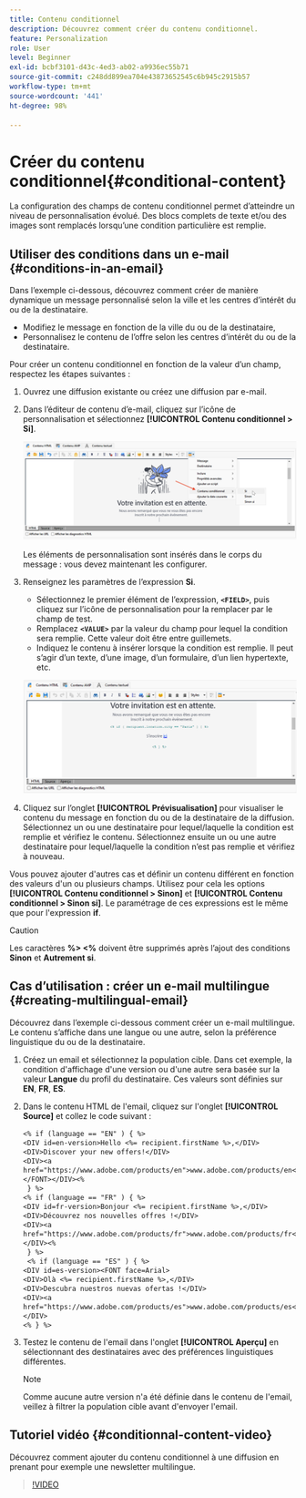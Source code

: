 ```yaml
---
title: Contenu conditionnel
description: Découvrez comment créer du contenu conditionnel.
feature: Personalization
role: User
level: Beginner
exl-id: bcbf3101-d43c-4ed3-ab02-a9936ec55b71
source-git-commit: c248dd899ea704e43873652545c6b945c2915b57
workflow-type: tm+mt
source-wordcount: '441'
ht-degree: 98%

---
```


# Créer du contenu conditionnel{#conditional-content}

La configuration des champs de contenu conditionnel permet d’atteindre un niveau de personnalisation évolué. Des blocs complets de texte et/ou des images sont remplacés lorsqu’une condition particulière est remplie.


## Utiliser des conditions dans un e-mail {#conditions-in-an-email}

Dans l’exemple ci-dessous, découvrez comment créer de manière dynamique un message personnalisé selon la ville et les centres d’intérêt du ou de la destinataire.

* Modifiez le message en fonction de la ville du ou de la destinataire,
* Personnalisez le contenu de l’offre selon les centres d’intérêt du ou de la destinataire.

Pour créer un contenu conditionnel en fonction de la valeur d’un champ, respectez les étapes suivantes :

1. Ouvrez une diffusion existante ou créez une diffusion par e-mail.
1. Dans l’éditeur de contenu d’e-mail, cliquez sur l’icône de personnalisation et sélectionnez **[!UICONTROL Contenu conditionnel > Si]**.

   ![Insérer une condition](assets/condition-insert.png)

   Les éléments de personnalisation sont insérés dans le corps du message : vous devez maintenant les configurer.

1. Renseignez les paramètres de l’expression **Si**.

   * Sélectionnez le premier élément de l’expression, **`<FIELD>`**, puis cliquez sur l’icône de personnalisation pour la remplacer par le champ de test.
   * Remplacez **`<VALUE>`** par la valeur du champ pour lequel la condition sera remplie. Cette valeur doit être entre guillemets.
   * Indiquez le contenu à insérer lorsque la condition est remplie. Il peut s’agir d’un texte, d’une image, d’un formulaire, d’un lien hypertexte, etc.

   ![Condition dans un e-mail](assets/condition-in-email.png)

1. Cliquez sur l’onglet **[!UICONTROL Prévisualisation]** pour visualiser le contenu du message en fonction du ou de la destinataire de la diffusion. Sélectionnez un ou une destinataire pour lequel/laquelle la condition est remplie et vérifiez le contenu. Sélectionnez ensuite un ou une autre destinataire pour lequel/laquelle la condition n’est pas remplie et vérifiez à nouveau.

Vous pouvez ajouter d&#39;autres cas et définir un contenu différent en fonction des valeurs d&#39;un ou plusieurs champs. Utilisez pour cela les options **[!UICONTROL Contenu conditionnel > Sinon]** et **[!UICONTROL Contenu conditionnel > Sinon si]**. Le paramétrage de ces expressions est le même que pour l&#39;expression **if**.

>[!CAUTION]
>
>Les caractères **%> &lt;%** doivent être supprimés après l’ajout des conditions **Sinon** et **Autrement si**.


## Cas d’utilisation : créer un e-mail multilingue {#creating-multilingual-email}

Découvrez dans l’exemple ci-dessous comment créer un e-mail multilingue. Le contenu s’affiche dans une langue ou une autre, selon la préférence linguistique du ou de la destinataire.

1. Créez un email et sélectionnez la population cible. Dans cet exemple, la condition d&#39;affichage d&#39;une version ou d&#39;une autre sera basée sur la valeur **Langue** du profil du destinataire. Ces valeurs sont définies sur **EN**, **FR**, **ES**.
1. Dans le contenu HTML de l&#39;email, cliquez sur l&#39;onglet **[!UICONTROL Source]** et collez le code suivant :

   ```
   <% if (language == "EN" ) { %>
   <DIV id=en-version>Hello <%= recipient.firstName %>,</DIV>
   <DIV>Discover your new offers!</DIV>
   <DIV><a href="https://www.adobe.com/products/en">www.adobe.com/products/en</A></FONT></DIV><%
    } %>
   <% if (language == "FR" ) { %>
   <DIV id=fr-version>Bonjour <%= recipient.firstName %>,</DIV>
   <DIV>Découvrez nos nouvelles offres !</DIV>
   <DIV><a href="https://www.adobe.com/products/fr">www.adobe.com/products/fr</A></DIV><%
    } %>
    <% if (language == "ES" ) { %>
   <DIV id=es-version><FONT face=Arial>
   <DIV>Olà <%= recipient.firstName %>,</DIV>
   <DIV>Descubra nuestros nuevas ofertas !</DIV>
   <DIV><a href="https://www.adobe.com/products/es">www.adobe.com/products/es</A></DIV>
   <% } %>
   ```

1. Testez le contenu de l&#39;email dans l&#39;onglet **[!UICONTROL Aperçu]** en sélectionnant des destinataires avec des préférences linguistiques différentes.

   >[!NOTE]
   >
   >Comme aucune autre version n&#39;a été définie dans le contenu de l&#39;email, veillez à filtrer la population cible avant d&#39;envoyer l&#39;email.

## Tutoriel vidéo {#conditionnal-content-video}

Découvrez comment ajouter du contenu conditionnel à une diffusion en prenant pour exemple une newsletter multilingue.

>[!VIDEO](https://video.tv.adobe.com/v/335682?quality=12)
